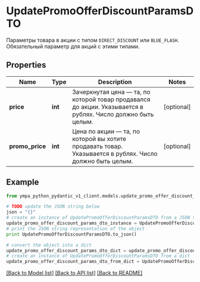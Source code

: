 # UpdatePromoOfferDiscountParamsDTO

Параметры товара в акции с типом `DIRECT_DISCOUNT` или `BLUE_FLASH`.  Обязательный параметр для акций с этими типами. 

## Properties
Name | Type | Description | Notes
------------ | ------------- | ------------- | -------------
**price** | **int** | Зачеркнутая цена — та, по которой товар продавался до акции.  Указывается в рублях.  Число должно быть целым.  | [optional] 
**promo_price** | **int** | Цена по акции — та, по которой вы хотите продавать товар.  Указывается в рублях.  Число должно быть целым.  | [optional] 

## Example

```python
from ympa_python_pydantic_v1_client.models.update_promo_offer_discount_params_dto import UpdatePromoOfferDiscountParamsDTO

# TODO update the JSON string below
json = "{}"
# create an instance of UpdatePromoOfferDiscountParamsDTO from a JSON string
update_promo_offer_discount_params_dto_instance = UpdatePromoOfferDiscountParamsDTO.from_json(json)
# print the JSON string representation of the object
print UpdatePromoOfferDiscountParamsDTO.to_json()

# convert the object into a dict
update_promo_offer_discount_params_dto_dict = update_promo_offer_discount_params_dto_instance.to_dict()
# create an instance of UpdatePromoOfferDiscountParamsDTO from a dict
update_promo_offer_discount_params_dto_from_dict = UpdatePromoOfferDiscountParamsDTO.from_dict(update_promo_offer_discount_params_dto_dict)
```
[[Back to Model list]](../README.md#documentation-for-models) [[Back to API list]](../README.md#documentation-for-api-endpoints) [[Back to README]](../README.md)


